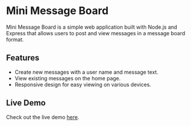 # Mini Message Board

Mini Message Board is a simple web application built with Node.js and Express that allows users to post and view messages in a message board format.

## Features

- Create new messages with a user name and message text.
- View existing messages on the home page.
- Responsive design for easy viewing on various devices.

## Live Demo

Check out the live demo [here](https://example.com).
